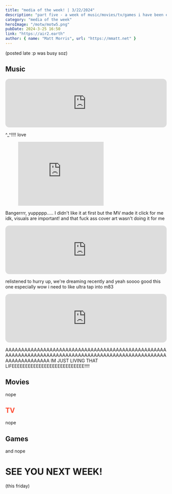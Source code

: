 ```yaml
---
title: "media of the week! | 3/22/2024"
description: "part five - a week of music/movies/tv/games i have been enjoying throughout the past week!"
category: "media of the week"
heroImage: "/motw/motw5.png"
pubDate: 2024-3-25 16:50
link: "https://air2.earth"
author: { name: "Matt Morris", url: "https://mmatt.net" }
---
```


(posted late :p was busy soz)

## <span class="npf_color_ross">Music</span>

<iframe style="border-radius:12px" src="https://open.spotify.com/embed/track/2lW7HEUtOcNQZxDv71Cq05?utm_source=generator" width="100%" height="152" frameBorder="0" allowfullscreen="" allow="autoplay; clipboard-write; encrypted-media; fullscreen; picture-in-picture" loading="lazy"></iframe>

^\_^!!!! love

<figure class="tmblr-full tmblr-embed" data-provider="youtube" data-url="https://www.youtube.com/watch?v=CzJbz9qSsd0&amp;pp=ygUbY2hlZXJsZWFkZXIgcG9ydGVyIHJvYmluc29u" data-orig-width="267" data-orig-height="200"><iframe width="267" height="200" id="youtube_iframe" src="https://www.youtube.com/embed/CzJbz9qSsd0?feature=oembed&amp;enablejsapi=1&amp;origin=https://safe.txmblr.com&amp;wmode=opaque" frameborder="0" allow="accelerometer; autoplay; clipboard-write; encrypted-media; gyroscope; picture-in-picture; web-share" allowfullscreen="" title="Porter Robinson - Cheerleader (Official Music Video)"></iframe></figure>

Bangerrrr, yuppppp..... I didn't like it at first but the MV made it click for me idk, visuals are important! and that fuck ass cover art wasn't doing it for me

<iframe style="border-radius:12px" src="https://open.spotify.com/embed/track/7zZkPiqHnL7icGGb4Almf6?utm_source=generator" width="100%" height="152" frameBorder="0" allowfullscreen="" allow="autoplay; clipboard-write; encrypted-media; fullscreen; picture-in-picture" loading="lazy"></iframe>

relistened to hurry up, we're dreaming recently and yeah soooo good this one especially wow i need to like ultra tap into m83

<iframe style="border-radius:12px" src="https://open.spotify.com/embed/track/1EycQzSpakKNsHgMbTMMKo?utm_source=generator" width="100%" height="152" frameBorder="0" allowfullscreen="" allow="autoplay; clipboard-write; encrypted-media; fullscreen; picture-in-picture" loading="lazy"></iframe>

AAAAAAAAAAAAAAAAAAAAAAAAAAAAAAAAAAAAAAAAAAAAAAAAAAAAAAAAAAAAAAAAAAAAAAAAAAAAAAAAAAAAAAAAAAAAAAAAAAAAAAAAAAAAAAAAAAAA IM JUST LIVING THAT LIFEEEEEEEEEEEEEEEEEEEEEEEEEEE!!!!

## <span class="npf_color_chandler">Movies</span>

nope

## <span style="color: #ff4930">TV</span>

nope

## <span class="npf_color_monica">Games</span>

and nope

# <span class="npf_color_rachel">SEE YOU NEXT WEEK!</span>

(this friday)
